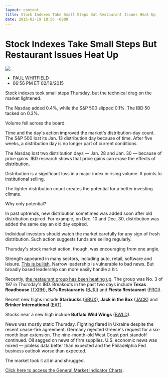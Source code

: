 ```yaml
---
layout: content
title: Stock Indexes Take Small Steps But Restaurant Issues Heat Up
date: 2015-02-19 18:56 -0800
---
```



Stock Indexes Take Small Steps But Restaurant Issues Heat Up
=============================================================


![](https://www.investors.com/wp-content/uploads/ibd-migrated-images/MPv_150220_635599544485307868.png)

* [PAUL WHITFIELD](https://www.investors.com/author/whitfieldp/ "Posts by PAUL WHITFIELD")
* 06:56 PM ET 02/19/2015





Stock indexes took small steps Thursday, but the technical drag on the market lightened.


The Nasdaq added 0.4%, while the S&P 500 slipped 0.1%. The IBD 50 tacked on 0.3%.


Volume fell across the board.


Time and the day's action improved the market's distribution-day count. The S&P 500 lost its Jan. 13 distribution day because of time. After five weeks, a distribution day is no longer part of current conditions.


The Nasdaq lost two distribution days — Jan. 28 and Jan. 30 — because of price gains. IBD research shows that price gains can erase the effects of distribution.


Distribution is a significant loss in a major index in rising volume. It points to institutional selling.


The lighter distribution count creates the potential for a better investing climate.


Why only potential?


In past uptrends, new distribution sometimes was added soon after old distribution expired. For example, on Dec. 10 and Dec. 30, distribution was added the same day an old day expired.


Individual investors should watch the market carefully for any sign of fresh distribution. Such action suggests funds are selling regularly.


Thursday's stock market action, though, was encouraging from one angle.


Strength appeared in many sectors, including auto, retail, software and leisure. [This is bullish](http://news.investors.com/investing-stock-market-today/021915-739976-how-are-stocks-doing.htm). Narrow leadership is vulnerable to bad news. But broadly based leadership can more easily handle a hit.


Recently, [the restaurant group has been heating up](http://news.investors.com/investing-new-highs/021815-739829-which-restaurant-stock-to-buy.htm). The group was No. 3 of 197 in Thursday's IBD. Breakouts in the past two days include **Texas Roadhouse** ([TXRH](https://research.investors.com/quote.aspx?symbol=TXRH)), **BJ's Restaurants** ([BJRI](https://research.investors.com/quote.aspx?symbol=BJRI)) and **Fiesta Restaurant** ([FRGI](https://research.investors.com/quote.aspx?symbol=FRGI)).


Recent new highs include **Starbucks** ([SBUX](https://research.investors.com/quote.aspx?symbol=SBUX)), **Jack in the Box** ([JACK](https://research.investors.com/quote.aspx?symbol=JACK)) and **Brinker International** ([EAT](https://research.investors.com/quote.aspx?symbol=EAT)).


Stocks near a new high include **Buffalo Wild Wings** ([BWLD](https://research.investors.com/quote.aspx?symbol=BWLD)).


News was mostly static Thursday. Fighting flared in Ukraine despite the recent cease-fire agreement. Germany rejected Greece's request for a six-month loan extension. The nine-month-old West Coast port standoff continued. Oil sagged on news of firm supplies. U.S. economic news was mixed — jobless data better than expected and the Philadelphia Fed business outlook worse than expected.


The market took it all in and shrugged.


[Click here to access the General Market Indicator Charts](https://www.investors.com/pdf/GMI_022015.pdf).




